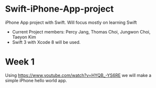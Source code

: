 # Swift-iPhone-App-project
iPhone App project with Swift. Will focus mostly on learning Swift
- Current Project members: Percy Jang, Thomas Choi, Jungwon Choi, Taeyon Kim
- Swift 3 with Xcode 8 will be used.

# Week 1
Using https://www.youtube.com/watch?v=HYQB_-YS6RE we will make a simple iPhone hello world app.
